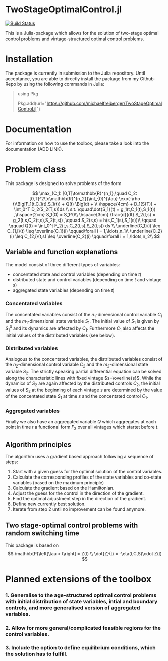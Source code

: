 # TwoStageOptimalControl.jl
[![Build Status](https://github.com/michaelfreiberger/TwoStageOptimalControl.jl/actions/workflows/ci.yml/badge.svg?branch=master)](https://github.com/michaelfreiberger/TwoStageOptimalControl.jl/actions/workflows/ci.yml?query=branch%3Amaster)


This is a Julia-package which allows for the solution of two-stage optimal control problems and vintage-structured optimal control problems.

# Installation


The package is currently in submission to the Julia repository. Until acceptance, you are able to directly install the package from my Github-Repo by using the following commands in Julia:

> using Pkg 
>
> Pkg.add(url="https://github.com/michaelfreiberger/TwoStageOptimalControl.jl")

# Documentation

For information on how to use the toolbox, please take a look into the documentation (ADD LINK). 

# Problem class

This package is designed to solve problems of the form

$$ 
\max_{C_1: [0,T]\to\mathbb{R}^{n_1},\quad C_2:[0,T]^2\to\mathbb{R}^{n_2}}\int_{0}^{\tau} \exp(-\rho t)\Big[F_1(t,C_1(t),S_1(t)) + Q(t) \Big]dt + \\
\hspace{4cm} + D_1(S(T)) + \int_0^T D_2(S_2(T,s))ds \\
s.t. \qquad\dot{S_1}(t) = g_1(t,C_1(t),S_1(t)) ,\hspace{2cm} S_1(0) = S_1^0\\
\hspace{3cm} \frac{d}{dt} S_2(t,s) = g_2(t,s,C_2(t,s),S_2(t,s)) ,\qquad S_2(s,s) = h(s,C_1(s),S_1(s))\\
\qquad \qquad Q(t) = \int_0^t F_2(t,s,C_2(t,s),S_2(t,s)) ds \\
\underline{C_1}(i) \leq C_{1,i}(t) \leq \overline{C_1}(i) \qquad\forall i = 1,\ldots,n_1\\
\underline{C_2}(i) \leq C_{2,i}(t,s) \leq \overline{C_2}(i) \qquad\forall i = 1,\ldots,n_2\\
$$

## Variable and function explanations

The model consist of three different types of variables:

* concentated state and control variables (depending on time $t$)
* distributed state and control variables (depending on time $t$ and vintage $s$)
* aggregated state variables (depending on time $t$)

### Concentated variables

The concentated variables consist of the $n_1$-dimensional control variable $C_1$ and the $m_1$-dimensional state variable $S_1$. The initial value of $S_1$ is given by $S_1^0$ and its dynamics are affected by $C_1$. Furthermore $C_1$ also affects the initial values of the distributed variables (see below).

### Distributed variables

Analogous to the concentated variables, the distributed variables consist of the $n_2$-dimensional control variable $C_2$ and the $m_2$-dimensional state variable $S_2$. The strictly speaking partial differential equation can be solved along the characteristic lines with fixed vintage $s=\overline{s}$. While the dynamics of $S_2$ are again affected by the distributed controls $C_2$, the initial values of $S_2$ at the beginning of each vintage $s$ are determined by the value of the concentated state $S_1$ at time $s$ and the concentated control $C_1$.

### Aggregated variables

Finally we also have an aggregated variable $Q$ which aggregates at each point in time $t$ a functional form $F_2$ over all vintages which startet before $t$. 

## Algorithm principles

The algorithm uses a gradient based approach following a sequence of steps:

1. Start with a given guess for the optimal solution of the control variables.
2. Calculate the corresponding profiles of the state variables and co-state variables (based on the maximum principle)
3. Calculate the gradient based on the Hamiltonian.
4. Adjust the guess for the control in the direction of the gradient.
5. Find the optimal adjustment step in the direction of the gradient.
6. Define new currently best solution.
7. Iterate from step 2 until no improvement can be found anymore.

## Two stage-optimal control problems with random switching time

This package is based on 
$$
\mathbb{P}\left[\tau > t\right] = Z(t) \\
\dot{Z}(t) = -\eta(t,C,S)\cdot Z(t)
$$

# Planned extensions of the toolbox

### 1. Generalise to the age-structured optimal control problems with initial distribution of state variables, intial and boundary controls, and more generalised version of aggregated variables.

### 2. Allow for more general/complicated feasible regions for the control variables.

### 3. Include the option to define equilibrium conditions, which the solution has to fulfill.